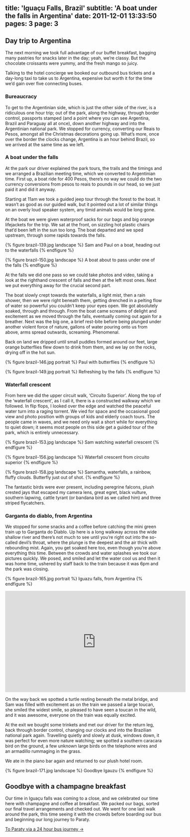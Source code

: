 title: 'Iguaçu Falls, Brazil'
subtitle: 'A boat under the falls in Argentina'
date: 2011-12-01 13:33:50
pages: 3
page: 3
---

## Day trip to Argentina

The next morning we took full advantage of our buffet breakfast, bagging many pastries for snacks later in the day; yeah, we’re classy. But the chocolate croissants were yummy, and the fresh mango so juicy.

Talking to the hotel concierge we booked our outbound bus tickets and a day-long taxi to take us to Argentina, expensive but worth it for the time we’d gain over five connecting buses.

### Bureaucracy

To get to the Argentinian side, which is just the other side of the river, is a ridiculous one hour trip; out of the park, along the highway, through border control, passports stamped (and a point where you can see Argentina, Brazil and Paraguay all at once), down another highway and into the Argentinian national park. We stopped for currency, converting our Reais to Pesos, amongst all the Christmas decorations going up. What’s more, once over the border the clocks change, Argentina is an hour behind Brazil, so we arrived at the same time as we left.

### A boat under the falls

At the park our driver explained the park tours, the trails and the timings and we arranged a Brazilian meeting time, which we converted to Argentinian time. First up, a boat ride for 400 Pesos, there’s no way we could do the two currency conversions from pesos to reais to pounds in our head, so we just paid it and did it anyway.

Starting at 11am we took a guided jeep tour through the forest to the boat. It wasn’t as good as our guided walk, but it pointed out a lot of similar things on an overly loud speaker system, any timid animals would be long gone.

At the boat we were given waterproof sacks for our bags and big orange lifejackets for the trip. We sat at the front, on sizzling hot plastic chairs that’d been left in the sun too long. The boat departed and we sped upstream, through some rapids towards the falls.

{% figure brazil-139.jpg landscape %}
Sam and Paul on a boat, heading out to the waterfalls
{% endfigure %}

{% figure brazil-150.jpg landscape %}
A boat about to pass under one of the falls
{% endfigure %}

At the falls we did one pass so we could take photos and video, taking a look at the righthand crescent of falls and then at the left most ones. Next we put everything away for the crucial second part.

The boat slowly crept towards the waterfalls, a light mist, then a rain shower, then we were right beneath them, getting drenched in a pelting flow of water so powerful you couldn’t keep your eyes open. We got absolutely soaked, through and through. From the boat came screams of delight and excitement as we moved through the falls, eventually coming out again for a breather. Next was the big one, a brief rest-bite before being plunged under another violent force of nature, gallons of water pouring onto us from above, arms spread outwards, screaming. Phenomenal.

Back on land we dripped until small puddles formed around our feet, large orange butterflies flew down to drink from them, and we lay on the rocks, drying off in the hot sun.

{% figure brazil-146.jpg portrait %}
Paul with butterflies
{% endfigure %}

{% figure brazil-149.jpg portrait %}
Refreshing by the falls
{% endfigure %}

### Waterfall crescent

From here we did the upper circuit walk, ‘Circuito Superior’. Along the top of the ‘waterfall crescent’, as I call it, there is a constructed walkway which we followed. In flip flops, I looked over the edge and watched the peaceful water turn into a raging torrent. We vied for space and the occasional good view and photo position with groups of kids and elderly coach tours. The people came in waves, and we need only wait a short while for everything to quiet down; it seems most people on this side get a guided tour of the park, which is entirely unnecessary.

{% figure brazil-153.jpg landscape %}
Sam watching waterfall crescent
{% endfigure %}

{% figure brazil-156.jpg landscape %}
Waterfall crescent from circuito superior
{% endfigure %}

{% figure brazil-158.jpg landscape %}
Samantha, waterfalls, a rainbow, fluffy clouds. Butterfly just out of shot.
{% endfigure %}

The fantastic birds were ever present, including peregrine falcons, plush crested jays that escaped my camera lens, great egret, black vulture, southern lapwing, cattle tyrant (or bandana bird as we called him) and three striped flycatchers.

### Garganta do diablo, from Argentina

We stopped for some snacks and a coffee before catching the mini green train up to Garganta do Diablo. Up here is a long walkway across the wide shallow river and there’s not much to see until you’re right out into the so-called devil’s throat, where the plunge is the deepest and the air thick with rebounding mist. Again, you get soaked here too, even though you’re above everything this time. Between the crowds and water splashes we took our pictures quickly. We posed, and smiled and let the water cool us and then it was home time, ushered by staff back to the train because it was 6pm and the park was closing.

{% figure brazil-165.jpg portrait %}
Iguazu falls, from Argentina
{% endfigure %}

<iframe width="580" height="325" src="https://www.youtube.com/embed/3LTLkLci9l0?rel=0" frameborder="0" allowfullscreen></iframe>

On the way back we spotted a turtle resting beneath the metal bridge, and Sam was filled with excitement as on the train we passed a large toucan, she smiled the widest smile, so pleased to have seen a toucan in the wild, and it was awesome, everyone on the train was equally excited.

At the exit we bought some trinkets and met our driver for the return leg, back through border control, changing our clocks and into the Brazilian national park again. Travelling quietly and slowly at dusk, windows down, it was perfect for even more nature watching; we spotted a southern caracara bird on the ground, a few unknown large birds on the telephone wires and an armadillo rummaging in the grass.

We ate in the piano bar again and returned to our plush hotel room.

{% figure brazil-171.jpg landscape %}
Goodbye Igauzu
{% endfigure %}

## Goodbye with a champagne breakfast

Our time in Iguaçu falls was coming to a close, and we celebrated our time here with champagne and coffee at breakfast. We packed our bags, sorted our final travel arrangements and checked out. We went for one last walk around the park, this time seeing it with the crowds before boarding our bus and beginning our long journey to Paraty.

[To Paraty via a 24 hour bus journey &rarr;](/2011/12/paraty-brazil/)
